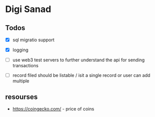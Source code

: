 # Digi Sanad

## Todos

-   [x] sql migratio support
-   [x] logging
-   [ ] use web3 test servers to further understand the api for
        sending transactions

-   [ ] record filed should be listable / isit a single record or
        user can add multiple

## resourses

-   https://coingecko.com/ - price of coins
